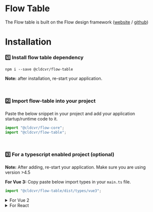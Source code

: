 # Flow Table

The Flow table is built on the Flow design framework ([website](https://flow.ollion.com/) / [github](https://github.com/cldcvr/flow-core))

# Installation

### 1️⃣ Install flow table dependency

```
npm i --save @cldcvr/flow-table
```

**Note:** after installation, re-start your application.

<br>

### 2️⃣ Import flow-table into your project

Paste the below snippet in your project and add your application startup/runtime code to it.

```javascript
import "@cldcvr/flow-core";
import "@cldcvr/flow-table";
```

<br>

### 3️⃣ For a typescript enabled project (optional)

**Note:** After adding, re-start your application. Make sure you are using version >4.5

**For Vue 3:**
Copy paste below import types in your `main.ts` file.

```Javascript
import "@cldcvr/flow-table/dist/types/vue3";
```

<details>
<summary>For Vue 2</summary>

Copy paste below import types in your `main.ts` file.

```Javascript
import "@cldcvr/flow-table/dist/types/vue2";
```

</details>

<details>
<summary>For React</summary>

**React**: Include react type in `tsconfig.json` file like below.

```json
"include": ["src", "./node_modules/@cldcvr/flow-table/dist/types/react.ts"]
```

</details>
<br>
